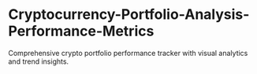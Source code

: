 # Cryptocurrency-Portfolio-Analysis-Performance-Metrics
Comprehensive crypto portfolio performance tracker with visual analytics and trend insights.
